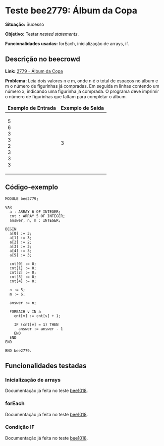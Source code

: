 # Teste bee2779: Álbum da Copa
<b>Situação:</b> Sucesso

<b>Objetivo:</b> Testar <i>nested statements</i>.

<b>Funcionalidades usadas:</b> forEach, inicialização de arrays, if.

## Descrição no beecrowd

<b>Link:</b> [2779 - Álbum da Copa](https://www.beecrowd.com.br/judge/pt/problems/view/2779)

<b>Problema:</b> Leia dois valores n e m, onde n é o total de espaços no álbum e m o número de figurinhas já compradas. Em seguida m linhas contendo um número x, indicando uma figurinha já comprada. O programa deve imprimir o número de figurinhas que faltam para completar o álbum.

<table>
<thead>
<tr>
  <td><b>Exemplo de Entrada</b></td>
  <td><b>Exemplo de Saída</b></td>
</tr>
</thead>
<tbody>
<tr>
<td class="division">
	<p>
		5<br>
		6<br>
		3<br>
		3<br>
		2<br>
		3<br>
		3<br>
		3<br>
	</p>
</td>
<td>
<p>
	3
</p>
</td>
</tr>
</tbody>
</table>

## Código-exemplo

```
MODULE bee2779;

VAR
  a : ARRAY 6 OF INTEGER;
  cnt : ARRAY 5 OF INTEGER;
  answer, n, m : INTEGER;

BEGIN
  a[0] := 3;
  a[1] := 3;
  a[2] := 2;
  a[3] := 3;
  a[4] := 3;
  a[5] := 3;

  cnt[0] := 0;
  cnt[1] := 0;
  cnt[2] := 0;
  cnt[3] := 0;
  cnt[4] := 0;
  
  n := 5;
  m := 6;

  answer := n;

  FOREACH v IN a
    cnt[v] := cnt[v] + 1;

    IF (cnt[v] = 1) THEN
      answer := answer - 1
    END
  END
END

END bee2779.
```

## Funcionalidades testadas
### Inicialização de arrays

Documentação já feita no teste [bee1018](bee1018.md#arrays).

### forEach
Documentação já feita no teste [bee1018](bee1018.md#foreach).

### Condição IF
Documentação já feita no teste [bee1018](bee1049.md#ifelse).
